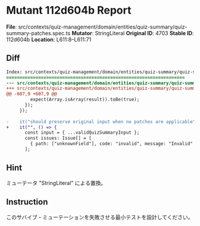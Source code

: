 # Mutant 112d604b Report

**File**: src/contexts/quiz-management/domain/entities/quiz-summary/quiz-summary-patches.spec.ts
**Mutator**: StringLiteral
**Original ID**: 4703
**Stable ID**: 112d604b
**Location**: L611:8–L611:71

## Diff

```diff
Index: src/contexts/quiz-management/domain/entities/quiz-summary/quiz-summary-patches.spec.ts
===================================================================
--- src/contexts/quiz-management/domain/entities/quiz-summary/quiz-summary-patches.spec.ts	original
+++ src/contexts/quiz-management/domain/entities/quiz-summary/quiz-summary-patches.spec.ts	mutated #4703
@@ -607,9 +607,9 @@
         expect(Array.isArray(result)).toBe(true);
       });
     });
 
-    it("should preserve original input when no patches are applicable", () => {
+    it("", () => {
       const input = { ...validQuizSummaryInput };
       const issues: Issue[] = [
         { path: ["unknownField"], code: "invalid", message: "Invalid" },
       ];
```

## Hint

ミューテータ "StringLiteral" による置換。

## Instruction

このサバイブ・ミューテーションを失敗させる最小テストを設計してください。
